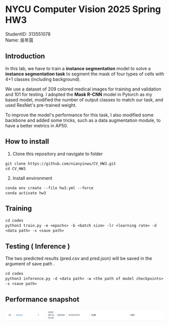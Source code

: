 # NYCU Computer Vision 2025 Spring HW3
StudentID: 313551078 \
Name: 吳年茵

## Introduction
In this lab, we have to train a __instance segmentation__ model to solve a __instance segmentation task__ to segment the mask of four types of cells with 4+1 classes (including background). 

We use a dataset of 209 colored medical images for training and validation and 101 for testing.
I adopted the __Mask R-CNN__ model in Pytorch as my based model, modified the number of output classes to match our task, and used ResNet's pre-trained weight. 

To improve the model's performance for this task, I also modified some backbone and added some tricks, such as a data augmentation module, to have a better metrics in AP50.

<!-- Additionally, I experiment with some tricks, such as making some __data augmentations__ or introducing the __Convolutional Block Attention Module (CBAM)__, hope to improve the model’s performance.  -->


## How to install
1. Clone this repository and navigate to folder
```shell
git clone https://github.com/nianyinwu/CV_HW3.git
cd CV_HW3
```
2. Install environment
```shell
conda env create --file hw3.yml --force
conda activate hw3
```

## Training
```shell
cd codes
python3 train.py -e <epochs> -b <batch size> -lr <learning rate> -d <data path> -s <save path> 
```
## Testing ( Inference )
The two predicted results (pred.csv and pred.json) will be saved in the argument of save path .
```shell
cd codes
python3 inference.py -d <data path> -w <the path of model checkpoints> -s <save path>
```

## Performance snapshot
![image](https://github.com/nianyinwu/CV_HW2/blob/main/result/snapshot.png)
